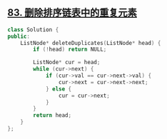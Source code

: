 ## [83. 删除排序链表中的重复元素](https://leetcode-cn.com/problems/remove-duplicates-from-sorted-list/)

```c++
class Solution {
public:
    ListNode* deleteDuplicates(ListNode* head) {
        if (!head) return NULL;

        ListNode* cur = head;
        while (cur->next) {
            if (cur->val == cur->next->val) {
                cur->next = cur->next->next;
            } else {
                cur = cur->next;
            }
        }
        return head;
    }
};
```

